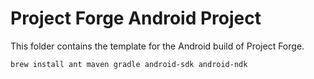 <!--- Content managed by Project Forge, see [projectforge.md] for details. -->
# Project Forge Android Project

This folder contains the template for the Android build of Project Forge.

```shell
brew install ant maven gradle android-sdk android-ndk
```
